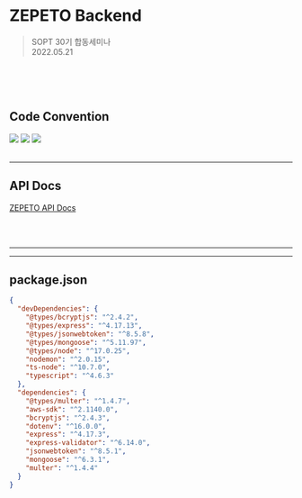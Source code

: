 # ZEPETO Backend

> SOPT 30기 합동세미나 <br>
> 2022.05.21

<br>

<br>
<br>

## Code Convention

<img src="https://user-images.githubusercontent.com/54793607/142727515-2ad65b31-5f87-4d46-ac2a-5419c898e519.jpeg">
<img src="https://user-images.githubusercontent.com/54793607/142727517-7d52c980-e6a2-40ad-92c8-8f046d5d9ca7.jpeg">
<img src="https://user-images.githubusercontent.com/54793607/142727518-fe7b0182-635f-44a2-8eed-3f820158ea83.jpeg">

<br>
<br>

---

## API Docs

[ZEPETO API Docs](https://www.notion.so/q-bit/API-097f07f1569a46f9b79cbb495bdbb542)

<br>
<br>

---

---

## package.json

```json
{
  "devDependencies": {
    "@types/bcryptjs": "^2.4.2",
    "@types/express": "^4.17.13",
    "@types/jsonwebtoken": "^8.5.8",
    "@types/mongoose": "^5.11.97",
    "@types/node": "^17.0.25",
    "nodemon": "^2.0.15",
    "ts-node": "^10.7.0",
    "typescript": "^4.6.3"
  },
  "dependencies": {
    "@types/multer": "^1.4.7",
    "aws-sdk": "^2.1140.0",
    "bcryptjs": "^2.4.3",
    "dotenv": "^16.0.0",
    "express": "^4.17.3",
    "express-validator": "^6.14.0",
    "jsonwebtoken": "^8.5.1",
    "mongoose": "^6.3.1",
    "multer": "^1.4.4"
  }
}
```

